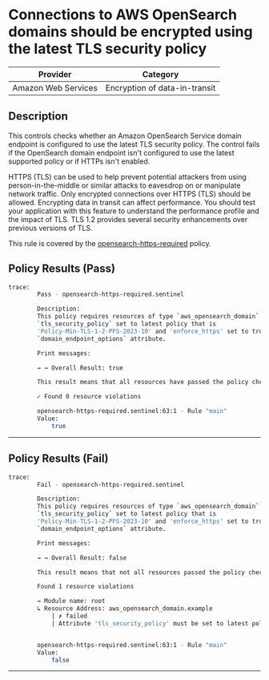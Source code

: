 # Connections to AWS OpenSearch domains should be encrypted using the latest TLS security policy

| Provider            |             Category            |
| ------------------- |  -----------------------------  |
| Amazon Web Services |  Encryption of data-in-transit  |

## Description

This controls checks whether an Amazon OpenSearch Service domain endpoint is configured to use the latest TLS security policy. The control fails if the OpenSearch domain endpoint isn't configured to use the latest supported policy or if HTTPs isn't enabled.

HTTPS (TLS) can be used to help prevent potential attackers from using person-in-the-middle or similar attacks to eavesdrop on or manipulate network traffic. Only encrypted connections over HTTPS (TLS) should be allowed. Encrypting data in transit can affect performance. You should test your application with this feature to understand the performance profile and the impact of TLS. TLS 1.2 provides several security enhancements over previous versions of TLS.

This rule is covered by the [opensearch-https-required](../../policies/opensearch-https-required.sentinel) policy.

## Policy Results (Pass)

```bash
trace:
        Pass - opensearch-https-required.sentinel

        Description:
        This policy requires resources of type `aws_opensearch_domain` have the
        `tls_security_policy` set to latest policy that is
        'Policy-Min-TLS-1-2-PFS-2023-10' and 'enforce_https' set to true for
        `domain_endpoint_options` attribute.

        Print messages:

        → → Overall Result: true

        This result means that all resources have passed the policy check for the policy opensearch-https-required.

        ✓ Found 0 resource violations

        opensearch-https-required.sentinel:63:1 - Rule "main"
        Value:
            true
```

---

## Policy Results (Fail)

```bash
trace:
        Fail - opensearch-https-required.sentinel

        Description:
        This policy requires resources of type `aws_opensearch_domain` have the
        `tls_security_policy` set to latest policy that is
        'Policy-Min-TLS-1-2-PFS-2023-10' and 'enforce_https' set to true for
        `domain_endpoint_options` attribute.

        Print messages:

        → → Overall Result: false

        This result means that not all resources passed the policy check and the protected behavior is not allowed for the policy opensearch-https-required.

        Found 1 resource violations

        → Module name: root
        ↳ Resource Address: aws_opensearch_domain.example
            | ✗ failed
            | Attribute 'tls_security_policy' must be set to latest policy that is 'Policy-Min-TLS-1-2-PFS-2023-10' and 'enforce_https' set to true for the attribute 'domain_endpoint_options' for 'aws_opensearch_domain' resources. Refer to https://docs.aws.amazon.com/securityhub/latest/userguide/opensearch-controls.html#opensearch-8 for more details.


        opensearch-https-required.sentinel:63:1 - Rule "main"
        Value:
            false
```

---
